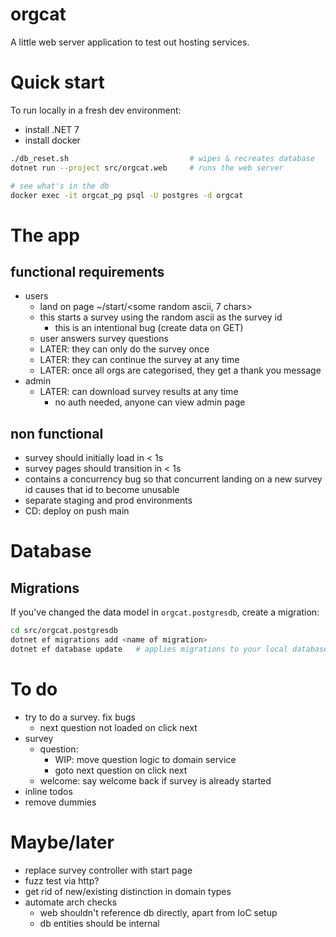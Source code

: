 # orgcat

A little web server application to test out hosting services.

# Quick start
To run locally in a fresh dev environment:

- install .NET 7
- install docker

```sh
./db_reset.sh                           # wipes & recreates database
dotnet run --project src/orgcat.web     # runs the web server

# see what's in the db
docker exec -it orgcat_pg psql -U postgres -d orgcat
```

# The app
## functional requirements
- users
    - land on page ~/start/<some random ascii, 7 chars>
    - this starts a survey using the random ascii as the survey id
        - this is an intentional bug (create data on GET)
    - user answers survey questions
    - LATER: they can only do the survey once
    - LATER: they can continue the survey at any time
    - LATER: once all orgs are categorised, they get a thank you message
- admin
    - LATER: can download survey results at any time
        - no auth needed, anyone can view admin page

## non functional
- survey should initially load in < 1s
- survey pages should transition in < 1s
- contains a concurrency bug so that concurrent landing on a new
  survey id causes that id to become unusable
- separate staging and prod environments
- CD: deploy on push main


# Database
## Migrations
If you've changed the data model in `orgcat.postgresdb`, create a migration:

```sh
cd src/orgcat.postgresdb
dotnet ef migrations add <name of migration>
dotnet ef database update   # applies migrations to your local database
```


# To do
- try to do a survey. fix bugs
    - next question not loaded on click next
- survey
    - question:
        - WIP: move question logic to domain service
        - goto next question on click next
    - welcome: say welcome back if survey is already started
- inline todos
- remove dummies

# Maybe/later
- replace survey controller with start page
- fuzz test via http?
- get rid of new/existing distinction in domain types
- automate arch checks
    - web shouldn't reference db directly, apart from IoC setup
    - db entities should be internal
